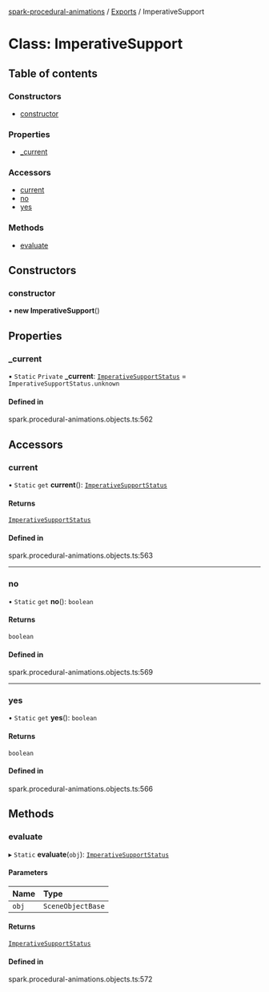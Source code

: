 [spark-procedural-animations](../README.md) / [Exports](../modules.md) / ImperativeSupport

# Class: ImperativeSupport

## Table of contents

### Constructors

- [constructor](ImperativeSupport.md#constructor)

### Properties

- [\_current](ImperativeSupport.md#_current)

### Accessors

- [current](ImperativeSupport.md#current)
- [no](ImperativeSupport.md#no)
- [yes](ImperativeSupport.md#yes)

### Methods

- [evaluate](ImperativeSupport.md#evaluate)

## Constructors

### constructor

• **new ImperativeSupport**()

## Properties

### \_current

▪ `Static` `Private` **\_current**: [`ImperativeSupportStatus`](../enums/ImperativeSupportStatus.md) = `ImperativeSupportStatus.unknown`

#### Defined in

spark.procedural-animations.objects.ts:562

## Accessors

### current

• `Static` `get` **current**(): [`ImperativeSupportStatus`](../enums/ImperativeSupportStatus.md)

#### Returns

[`ImperativeSupportStatus`](../enums/ImperativeSupportStatus.md)

#### Defined in

spark.procedural-animations.objects.ts:563

___

### no

• `Static` `get` **no**(): `boolean`

#### Returns

`boolean`

#### Defined in

spark.procedural-animations.objects.ts:569

___

### yes

• `Static` `get` **yes**(): `boolean`

#### Returns

`boolean`

#### Defined in

spark.procedural-animations.objects.ts:566

## Methods

### evaluate

▸ `Static` **evaluate**(`obj`): [`ImperativeSupportStatus`](../enums/ImperativeSupportStatus.md)

#### Parameters

| Name | Type |
| :------ | :------ |
| `obj` | `SceneObjectBase` |

#### Returns

[`ImperativeSupportStatus`](../enums/ImperativeSupportStatus.md)

#### Defined in

spark.procedural-animations.objects.ts:572
